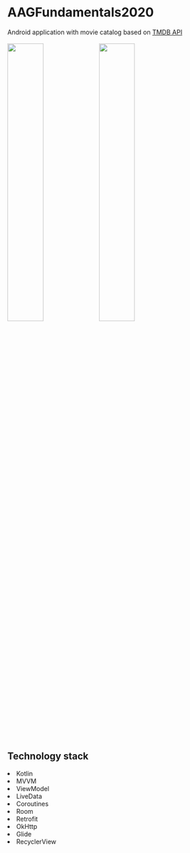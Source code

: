 # AAGFundamentals2020
Android application with movie catalog based on [TMDB API](https://www.themoviedb.org/)
<br><br>
<img src="https://github.com/sergeytutushkin/AAGFundamentals2020/blob/MovingToOffice/lesson8/src/main/res/drawable/screenshot_list.webp?raw=true" width="40%">
<img src="https://github.com/sergeytutushkin/AAGFundamentals2020/blob/MovingToOffice/lesson8/src/main/res/drawable/screenshot_details.webp?raw=true" width="40%">

Technology stack
---
<li>Kotlin
<li>MVVM
<li>ViewModel
<li>LiveData
<li>Coroutines
<li>Room
<li>Retrofit
<li>OkHttp
<li>Glide
<li>RecyclerView
